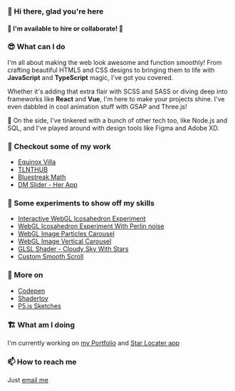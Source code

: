 ### 👋 Hi there, glad you're here

#### 🔭 I'm available to hire or collaborate! 🔭

### 😎 What can I do

I'm all about making the web look awesome and function smoothly! From crafting beautiful HTML5 and CSS designs to bringing them to life with <b>JavaScript</b> and <b>TypeScript</b> magic, I've got you covered. 

Whether it's adding that extra flair with SCSS and SASS or diving deep into frameworks like <b>React</b> and <b>Vue</b>, I'm here to make your projects shine. I've even dabbled in cool animation stuff with GSAP and Three.js!

🥸 On the side, I've tinkered with a bunch of other tech too, like Node.js and SQL, and I've played around with design tools like Figma and Adobe XD.

### 🌱 Checkout some of my work

- [Equinox Villa](https://equinoxvilla.com/)
- [TLNTHUB](https://www.tlnthub.com/)
- [Bluestreak Math](https://bluestreakmath.com/)
- [DM Slider - Her App](https://weareher.com/dm-slider/)

### 🧪 Some experiments to show off my skills

- [Interactive WebGL Icosahedron Experiment](https://github.com/bhpcv252/webgl-icosahedron-1-exp/)
- [WebGL Icosahedron Experiment With Perlin noise](https://github.com/bhpcv252/webgl-icosahedron-2-exp/)
- [WebGL Image Particles Carousel](https://github.com/bhpcv252/webgl-img-particle-carousel-exp/)
- [WebGL Image Vertical Carousel](https://github.com/bhpcv252/webgl-img-carousel-exp/)
- [GLSL Shader - Cloudy Sky With Stars](https://www.shadertoy.com/view/fsSfD3)
- [Custom Smooth Scroll](https://github.com/bhpcv252/smooth-scrolling/)

### 📎 More on

- [Codepen](https://codepen.io/bhpcv252/)
- [Shadertoy](https://www.shadertoy.com/user/bhpcv252/)
- [P5.js Sketches](https://editor.p5js.org/bhpcv252/sketches)

### 🏗️ What am I doing

I'm currently working on [my Portfolio](https://github.com/bhpcv252/portfolio) and [Star Locater app](https://github.com/bhpcv252/star-locater)

### 📫 How to reach me

Just [email me](mailto:sayhellotosonu@gmail.com)
